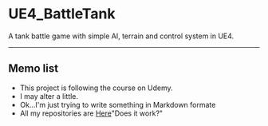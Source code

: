 # UE4_BattleTank
A tank battle game with simple AI, terrain and control system in UE4.

---
##  Memo list
* This project is following the course on Udemy.
* I may alter a little.
* Ok...I'm just trying to write something in Markdown formate
* All my repositories are [Here](https://github.com/NorlaHan?tab=repositories)"Does it work?"
